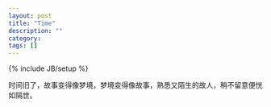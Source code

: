 ```yaml
---
layout: post
title: "Time"
description: ""
category: 
tags: []
---
```

{% include JB/setup %}

时间旧了，故事变得像梦境，梦境变得像故事，熟悉又陌生的故人，稍不留意便恍如隔世。
